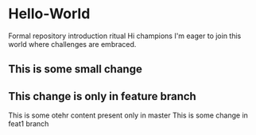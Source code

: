 # Hello-World
Formal repository introduction ritual
Hi champions
I'm eager to join this world where challenges are embraced.

## This is some small change

## This change is only in feature branch

This is some otehr content present only in master
This is some change in feat1 branch
